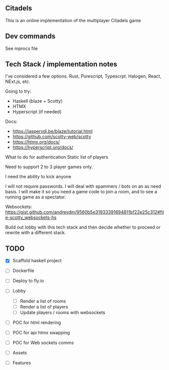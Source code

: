 ## Citadels
This is an online implementation of the multiplayer Citadels game

## Dev commands

See mprocs file

## Tech Stack / implementation notes

I've considered a few options. Rust, Purescript, Typescrpt. Halogen, React, NExt.js, etc.


Going to try:
- Haskell (blaze + Scotty)
- HTMX
- Hyperscript (if needed)

Docs:
- https://jaspervdj.be/blaze/tutorial.html
- https://github.com/scotty-web/scotty
- https://htmx.org/docs/
- https://hyperscript.org/docs/


What to do for authentication
Static list of players

Need to support 2 to 3 player games only.

I need the ability to kick anyone


I will not require passwords.
I will deal with spammers / bots on an as need basis.
I will make it so you need a game code to join a room, and to see a running game as a spectator.


Websockets:
https://gist.github.com/andrevdm/9560b5e31933391694811bf22e25c312#file-scotty_websockets-hs


Build out lobby with this tech stack and then decide whether to proceed or rewrite with a different stack.

 
 ## TODO
- [x] Scaffold haskell project
- [ ] Dockerfile
- [ ] Deploy to fly.io
- [ ] Lobby
    - [ ] Render a list of rooms
    - [ ] Render a list of players
    - [ ] Update players / rooms with websockets

 - [ ] POC for html rendering
 - [ ] POC for api htmx swapping
 - [ ] POC for Web sockets comms

 - [ ] Assets
- [ ] Features

